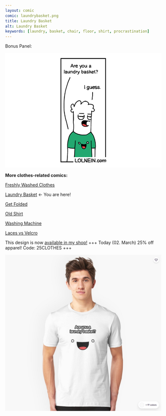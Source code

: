 ```yaml
---
layout: comic
comic: laundrybasket.png
title: Laundry Basket
alt: Laundry Basket
keywords: [laundry, basket, chair, floor, shirt, procrastination]
---
```


Bonus Panel:

![Laundry Basket Bonus Panel](/images/laundrybasket_bonus.png)


__More clothes-related comics:__

[Freshly Washed Clothes](https://lolnein.com/2017/09/20/freshlywashedclothes/)

[Laundry Basket](https://lolnein.com/2019/04/26/laundrybasket/) <- You are here!

[Get Folded](https://lolnein.com/2020/02/12/getfolded)

[Old Shirt](https://lolnein.com/2020/02/25/oldshirt/)

[Washing Machine](https://lolnein.com/2020/02/26/washingmachine/)

[Laces vs Velcro](http://lolnein.com/2016/07/28/lacesvsvelcro/)


This design is now [available in my shop!](https://lolnein.redbubble.com) +++ Today (02. March) 25% off apparel! Code: 25CLOTHES +++

[![Laundry Basket Shirt](/images/laundrybasket_shirt2.png)](https://lolnein.redbubble.com)
